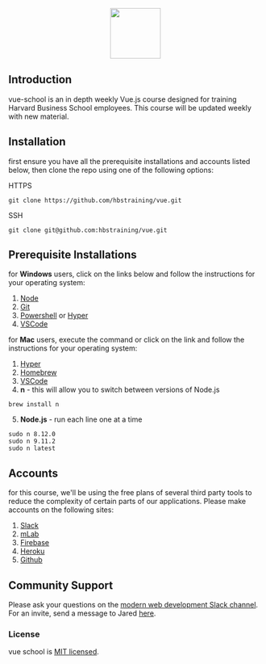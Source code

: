 <p align="center">
  <a href="https://hub.hbs-training.com" target="_blank">
    <img width="100"src="https://res.cloudinary.com/autoboxer/image/upload/v1540070920/logo.svg">
  </a>
</p>

## Introduction

vue-school is an in depth weekly Vue.js course designed for training Harvard Business School employees.  This course will be updated weekly with new material.

## Installation

first ensure you have all the prerequisite installations and accounts listed below, then clone the repo using one of the following options:

HTTPS
```
git clone https://github.com/hbstraining/vue.git
```
SSH
```
git clone git@github.com:hbstraining/vue.git
```

## Prerequisite Installations

for **Windows** users, click on the links below and follow the instructions for your operating system:

1. [Node](https://nodejs.org/en/)
1. [Git](https://git-scm.com/download/win)
1. [Powershell](https://www.microsoft.com/en-us/download/details.aspx?id=42554) or [Hyper](https://hyper.is/)
1. [VSCode](https://code.visualstudio.com/)

for **Mac** users, execute the command or click on the link and follow the instructions for your operating system:

1. [Hyper](https://hyper.is/)
1. [Homebrew](https://brew.sh/)
1. [VSCode](https://code.visualstudio.com/)
1. **n** - this will allow you to switch between versions of Node.js
```
brew install n
```
5. **Node.js** - run each line one at a time
```
sudo n 8.12.0
sudo n 9.11.2
sudo n latest
```

## Accounts

for this course, we'll be using the free plans of several third party tools to reduce the complexity of certain parts of our applications.  Please make accounts on the following sites:

1. [Slack](https://slack.com)
1. [mLab](https://mlab.com/)
1. [Firebase](https://firebase.google.com/)
1. [Heroku](https://www.heroku.com)
1. [Github](https://github.com/)

## Community Support

Please ask your questions on the [modern web development Slack channel](https://learnthatweb.slack.com).  For an invite, send a message to Jared [here](mailto:jcollier@hbs.edu).

### License

vue school is [MIT licensed](./LICENSE).